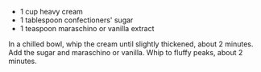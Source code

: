- 1 cup heavy cream
- 1 tablespoon confectioners' sugar
- 1 teaspoon maraschino or vanilla extract

In a chilled bowl, whip the cream until slightly thickened, about 2 minutes. Add the sugar and maraschino or vanilla. Whip to fluffy peaks, about 2 minutes. 
